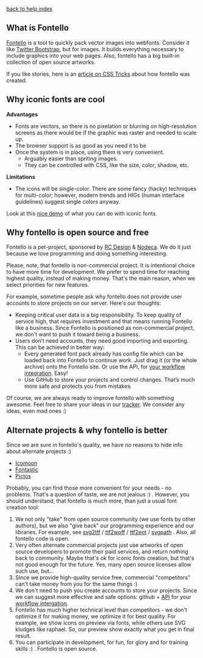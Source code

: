 [back to help index](Help)

## What is Fontello

[Fontello](http://fontello.com) is a tool to quickly pack vector images into webfonts. Consider it like [Twitter Bootstrap](http://getbootstrap.com/), but for images. It builds everything necessary to include graphics into your web pages. Also, fontello has a big built-in collection of open source artworks.

If you like stories, here is an [article on CSS Tricks](http://css-tricks.com/fontello-past-future-icon-font-service/) about how fontello was created.

## Why iconic fonts are cool

__Advantages__

- Fonts are vectors, so there is no pixelation or blurring on high-resolution screens as there would be if the graphic was raster and needed to scale up.
- The browser support is as good as you need it to be
- Once the system is in place, using them is very convenient.
  - Arguably easier than spriting images.
  - They can be controlled with CSS, like the size, color, shadow, etc.

__Limitations__

- The icons will be single-color. There are some fancy (hacky) techniques for multi-color; however, modern trends and HIGs (human interface guidelines) suggest single colors anyway.

Look at this [nice demo](http://css-tricks.com/examples/IconFont/) of what you can do with iconic fonts.


## Why fontello is open source and free

Fontello is a pet-project, sponsored by [RC Design](http://forum.rcdesign.ru/) & [Nodeca](http://nodeca.com/). We do it just because we love programming and doing something interesting.

Please, note, that fontello is non-commercial project. It is intentional choice to have more time for development. We prefer to spend time for reaching highest quality, instead of making money. That's the main reason, when we select priorities for new features.

For example, sometime people ask why fontello does not provide user accounts to store projects on our server. Here's our thoughts:

- Keeping critical user data is a big responsibility. To keep quality of service high, that requires investment and that means running Fontello like a business. Since Fontello is positioned as non-commercial project, we don't want to push it toward being a business.
- Users don’t need accounts, they need good importing and exporting. This can be achieved in better way:
  - Every generated font pack already has config file which can be loaded back into Fontello to continue work. Just drag it (or the whole archive) onto the Fontello site. Or use the API, for [your workflow integration](https://github.com/fontello/fontello/wiki/How-to-save-and-load-projects). Easy!
  - Use GitHub to store your projects and control changes. That’s much more safe and protects you from mistakes.

Of course, we are always ready to improve fontello with something awesome. Feel free to share your ideas in our [tracker](https://github.com/fontello/fontello/issues). We consider any ideas, even mad ones :)


## Alternate projects & why fontello is better

Since we are sure in fontello's quality, we have no reasons to hide info about alternate projects :)

- [Icomoon](http://icomoon.io)
- [Fontastic](http://fontastic.me/)
- [Pictos](http://pictos.cc/server/)

Probably, you can find those more convenient for your needs - no problems. That's a question of taste, we are not jealous :) . However, you should understand, that fontello is much more, than just a usual font creation tool:

1. We not only "take" from open source community (we use fonts by other authors), but we also "give back" our programming experience and our libraries. For example, see [svg2ttf](https://github.com/fontello/svg2ttf) / [ttf2woff](https://github.com/fontello/ttf2woff) / [ttf2eot](https://github.com/fontello/ttf2eot) / [svgpath](https://github.com/fontello/svgpath) . Also, all fontello code is open.
2. Very often alternate commercial projects just use artworks of open source developers to promote their paid services, and return nothing back to community. Maybe that's ok for iconic fonts creation, but that's not good enough for the future. Yes, many open source licenses allow such use, but...
3. Since we provide high-quality service free, commercial "competitors" can't take money from you for the same things :)
4. We don't need to push you create accounts to store your projects. Since we can suggest more effective and safe options: github + [API](https://github.com/fontello/fontello#developers-api) for your [workflow intergation](https://github.com/fontello/fontello/wiki/How-to-save-and-load-projects).
5. Fontello has much higher technical level than competitors - we don't optimize it for making money, we optimize it for best quality. For example, we show icons on preview via fonts, while others use SVG kludges like raphael. So, our preview show exactly what you get in final result.
6. You can participate in development, for fun, for glory and for training skills :) . Fontello is open source.